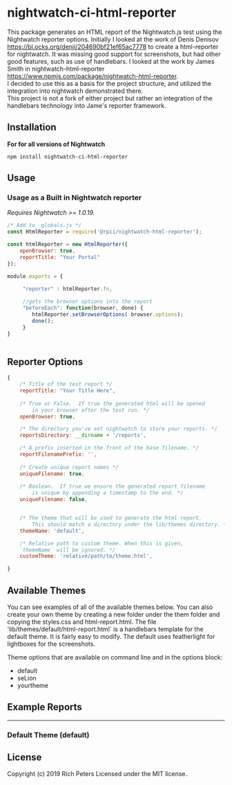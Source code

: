 # nightwatch-ci-html-reporter


This package generates an HTML report of the Nightwatch.js test using the Nightwatch reporter options. 
Initially I looked at the work of Denis Denisov https://bl.ocks.org/denji/204690bf21ef65ac7778 to create a html-reporter for nightwatch. 
It was missing good support for screenshots, but had other good features, such as use of handlebars.
I looked at the  work by James Smith in nightwatch-html-reporter https://www.npmjs.com/package/nightwatch-html-reporter.  
I decided to use this as a basis for the project structure, and utilized the integration into nightwatch demonstrated there.  
This project is not a fork of either project but rather an integration of the handlebars technology into Jame's reporter framework.  

## Installation

**For for all versions of Nightwatch**
```
npm install nightwatch-ci-html-reporter
```

## Usage


### Usage as a Built in Nightwatch reporter
_Requires Nightwatch >= 1.0.19._

```javascript
/* Add to  globals.js */
const HtmlReporter = require('@rpii/nightwatch-html-reporter');

const htmlReporter = new HtmlReporter({
    openBrowser: true,
    reportTitle: "Your Portal"
});

module.exports = {

     "reporter" : htmlReporter.fn,
     
     //gets the browser options into the report
     "beforeEach": function(browser, done) {
        htmlReporter.setBrowserOptions( browser.options);
        done();
     }
}
    
```

## Reporter Options

```javascript
{
	/* Title of the test report */
	reportTitle: "Your Title Here",  
	  
	/* True or False.  If true the generated html will be opened
		in your browser after the test run. */
	openBrowser: true,

	/* The directory you've set nightwatch to store your reports. */
	reportsDirectory: __dirname + '/reports',

	/* A prefix inserted in the front of the base filename. */
	reportFilenamePrefix: '',
	
	/* Create unique report names */
	uniqueFilename: true,
	
	/* Boolean.  If true we ensure the generated report filename
		is unique by appending a timestamp to the end. */
	uniqueFilename: false,


	/* The theme that will be used to generate the html report.
		This should match a directory under the lib/themes directory. */
	themeName: 'default',

	/* Relative path to custom theme. When this is given,
	`themeName` will be ignored. */
	customTheme: 'relative/path/to/theme.html',

}
```

## Available Themes

You can see examples of all of the available themes below.  You can also create your own theme by creating a new folder under the them folder and copying the styles.css and html-report.html.
The file 'lib/themes/default/html-report.html` is a handlebars template for the default theme. It is fairly easy to modify. The default uses featherlight for lightboxes for the screenshots.

Theme options that are available on command line and in the options block:
* default
* seLion
* yourtheme
 


## Example Reports

---
### Default Theme (default)


## License
Copyright (c) 2019 Rich Peters
Licensed under the MIT license.
